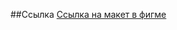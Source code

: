 ##Ссылка
[Ссылка на макет в фигме](https://www.figma.com/design/bcrGtkqcw4tQXtHm7rB0LR/website-design---solar-solution---corporate-(Community)?node-id=0-1&t=bqtFLPDMhPfMVIVL-0)
